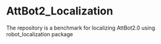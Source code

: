 # AttBot2_Localization
The repository is a benchmark for localizing AttBot2.0 using robot_localization package
